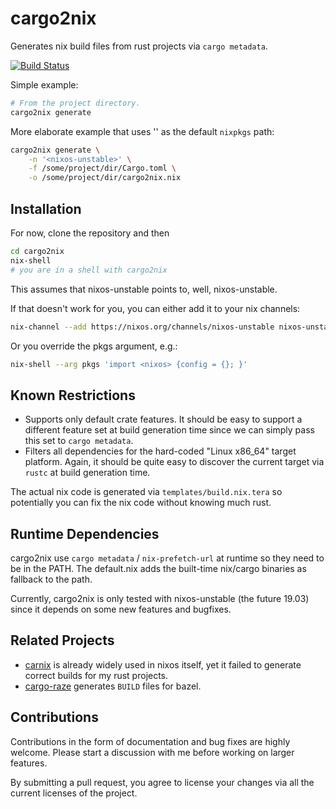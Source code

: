 # cargo2nix

Generates nix build files from rust projects via `cargo metadata`.

[![Build Status](https://travis-ci.org/kolloch/cargo2nix.svg?branch=master)](https://travis-ci.org/kolloch/cargo2nix)

Simple example:

```bash
# From the project directory.
cargo2nix generate
```

More elaborate example that uses '<nixos-unstable>' as the default `nixpkgs` path:

```bash
cargo2nix generate \
    -n '<nixos-unstable>' \
    -f /some/project/dir/Cargo.toml \
    -o /some/project/dir/cargo2nix.nix
```

## Installation

For now, clone the repository and then

```bash
cd cargo2nix
nix-shell
# you are in a shell with cargo2nix
```

This assumes that nixos-unstable points to, well, nixos-unstable.

If that doesn't work for you, you can either add it to your nix channels:

```bash
nix-channel --add https://nixos.org/channels/nixos-unstable nixos-unstable
```

Or you override the pkgs argument, e.g.:

```bash
nix-shell --arg pkgs 'import <nixos> {config = {}; }'
```

## Known Restrictions

* Supports only default crate features. It should be easy to support a different feature set at build generation 
  time since we can simply pass this set to `cargo metadata`.
* Filters all dependencies for the hard-coded "Linux x86_64" target platform. Again, it should be quite easy to discover
  the current target via `rustc` at build generation time.
  
The actual nix code is generated via `templates/build.nix.tera` so potentially you can fix the nix code without
knowing much rust.

## Runtime Dependencies

cargo2nix use `cargo metadata` / `nix-prefetch-url` at runtime so they need to be in the PATH. The default.nix
adds the built-time nix/cargo binaries as fallback to the path.

Currently, cargo2nix is only tested with nixos-unstable (the future 19.03) since it depends on some new features
and bugfixes.

## Related Projects

* [carnix](https://nest.pijul.com/pmeunier/carnix:master) is already widely used in nixos itself, yet it failed to
  generate correct builds for my rust projects.
* [cargo-raze](https://github.com/google/cargo-raze) generates `BUILD` files for bazel.

## Contributions

Contributions in the form of documentation and bug fixes are highly welcome. Please start a discussion with me before
working on larger features.

By submitting a pull request, you agree to license your changes via all the current licenses of the project.
